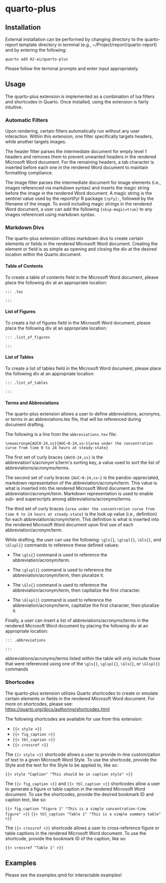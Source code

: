 # quarto-plus

## Installation 

External installation can be performed by changing directory to the quarto-report template directory in terminal (e.g., ~/Project/report/quarto-report) and by entering the following:

`quarto add A2-ai/quarto-plus`

Please follow the terminal prompts and enter input appropriately. 

## Usage

The quarto-plus extension is implemented as a combination of lua filters and shortcodes in Quarto. Once installed, using the extension is fairly intuitive.

### Automatic Filters

Upon rendering, certain filters automatically run without any user interaction. Within this extension, one filter specifically targets headers, while another targets images.

The header filter parses the intermediate document for empty level 1 headers and removes them to prevent unwanted headers in the rendered Microsoft Word document. For the remaining headers, a tab character is inserted before each one in the rendered Word document to maintain formatting compliance.

The image filter parses the intermediate document for image elements (i.e., images referenced via markdown syntax) and inserts the magic string before the image in the rendered Word document. A magic string is the sentinel value used by the reportifyr R package `{rpfy}:`, followed by the filename of the image. To avoid including magic strings in the rendered Word document, a user can add the following `{skip-magic=true}` to any images referenced using markdown syntax. 

### Markdown Divs

The quarto-plus extension utilizes markdown divs to create certain elements or fields in the rendered Microsoft Word document. Creating the element or field is as simple as opening and closing the div at the desired location within the Quarto document.

#### Table of Contents

To create a table of contents field in the Microsoft Word document, please place the following div at an appropriate location:

`::: .toc`

`:::`

#### List of Figures

To create a list of figures field in the Microsoft Word document, please place the following div at an appropriate location:

`::: .list_of_figures`

`:::`

#### List of Tables

To create a list of tables field in the Microsoft Word document, please place the following div at an appropriate location:

`::: .list_of_tables`

`:::`

#### Terms and Abbreviations

The quarto-plus extension allows a user to define abbreviations, acronyms, or terms in an abbreviations.tex file, that will be referenced during document drafting. 

The following is a line from the `abbreviations.tex` file:

`\newacronym{AUC0-24,ss}{AUC~0-24,ss~}{area under the concentration curve from time 0 to 24 hours at steady-state}`

The first set of curly braces `{AUC0-24,ss}` is the abbreviation's/acronym's/term's sorting key, a value used to sort the list of abbreviations/acronyms/terms. 

The second set of curly braces `{AUC~0-24,ss~}` is the pandoc-appreciated, markdown representation of the abbreviation/acronym/term. This value is what is inserted into the rendered Microsoft Word document as the abbreviation/acronym/term. Markdown representation is used to enable sub- and superscripts among abbreviations/acronyms/terms. 

The third set of curly braces `{area under the concentration curve from time 0 to 24 hours at steady-state}` is the look up value (i.e., definition) for each abbreviation/acronym/term. This definition is what is inserted into the rendered Microsoft Word document upon first use of each abbreviation/acronym/term.

While drafting, the user can use the following: `\gls{}`, `\glspl{}`, `\Gls{}`, and `\Glspl{}` commands to reference these defined values:

- The `\gls{}` command is used to reference the abbreviation/acronym/term.

- The `\glspl{}` command is used to reference the abbreviation/acronym/term, then pluralize it. 

- The `\Gls{}` command is used to reference the abbreviation/acronym/term, then capitalize the first character.

- The `\Glspl{}` command is used to reference the abbreviation/acronym/term, capitalize the first character, then pluralize it. 

Finally, a user can insert a list of abbreviations/acronyms/terms in the rendered Microsoft Word document by placing the following div at an appropriate location:

`::: .abbreviations`

`:::`

abbreviations/acronyms/terms listed within the table will only include those that were referenced using one of the `\gls{}`, `\glspl{}`, `\Gls{}`, or `\Glspl{}` commands

### Shortcodes

The quarto-plus extension utilizes Quarto shortcodes to create or emulate certain elements or fields in the rendered Microsoft Word document. For more on shortcodes, please see: https://quarto.org/docs/authoring/shortcodes.html

The following shortcodes are available for use from this extension:

- `{{< style >}}`
- `{{< fig_caption >}}`
- `{{< tbl_caption >}}`
- `{{< crossref >}}`

The `{{< style >}}` shortcode allows a user to provide in-line customization of text to a given Microsoft Word Style. To use the shortcode, provide the Style and the text for the Style to be applied to, like so:

`{{< style "Caption" "This should be in caption style" >}}`

The `{{< fig_caption >}}` and `{{< tbl_caption >}}` shortcodes allow a user to generate a figure or table caption in the rendered Microsoft Word document. To use the shortcodes, provide the desired bookmark ID and caption text, like so:

`{{< fig_caption "Figure 1" "This is a simple concentration-time figure" >}}`
`{{< tbl_caption "Table 1" "This is a simple summary table" >}}`

The `{{< crossref >}}` shortcode allows a user to cross-reference figure or table captions in the rendered Microsoft Word document. To use the shortcode, provide the bookmark ID of the caption, like so:

`{{< crossref "Table 1" >}}`

## Examples

Please see the examples.qmd for interactable examples!
